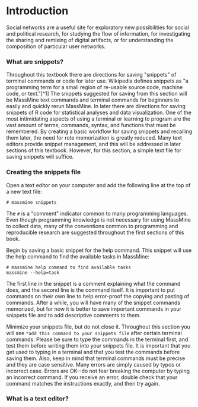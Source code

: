 # **Introduction**

Social networks are a useful site for exploratory new possibilities for social and political research, for studying the flow of information, for investigating the sharing and remixing of digital artifacts, or for understanding the composition of particular user networks.

### **What are snippets?**
Throughout this textbook there are directions for saving "snippets" of terminal commands or code for later use. Wikipedia defines snippets as "a programming term for a small region of re-usable source code, machine code, or text."[^1] The snippets suggested for saving from this section will be MassMine text commands and terminal commands for beginners to easily and quickly rerun MassMine. In later there are directions for saving snippets of R code for statistical analyses and data visualization. One of the most intimidating aspects of using a terminal or learning to program are the vast amount of terms, commands, syntax, and functions that must be remembered. By creating a basic workflow for saving snippets and recalling them later, the need for rote memorization is greatly reduced. Many text editors provide snippet management, and this will be addressed in later sections of this textbook. However, for this section, a simple text file for saving snippets will suffice. 

### **Creating the snippets file**

Open a text editor on your computer and add the following line at the top of a new text file:

    # massmine snippets
    
The `#` is a "comment" indicator common to many programming languages. Even though programming knowledge is not necessary for using MassMine to collect data, many of the conventions common to programming and reproducible research are suggested throughout the first sections of this book. 

Begin by saving a basic snippet for the help command. This snippet will use the help command to find the available tasks in MassMine:

    # massmine help command to find available tasks
    massmine --help=task
    
The first line in the snippet is a comment explaining what the command does, and the second line is the command itself. It is important to put commands on their own line to help error-proof the copying and pasting of commands. After a while, you will have many of the snippet commands memorized, but for now it is better to save important commands in your snippets file and to add descriptive comments to them. 

Minimize your snippets file, but do not close it. Throughout this section you will see `*add this command to your snippets file` after certain terminal commands. Please be sure to type the commands in the terminal first, and test them before writing them into your snippets file. It is important that you get used to typing in a terminal and that you test the commands before saving them. Also, keep in mind that terminal commands must be precise and they are case sensitive. Many errors are simply caused by typos or incorrect case. Errors are OK--do not fear breaking the computer by typing an incorrect command. If you receive an error, double check that your command matches the instructions exactly, and then try again. 

### **What is a text editor?**


